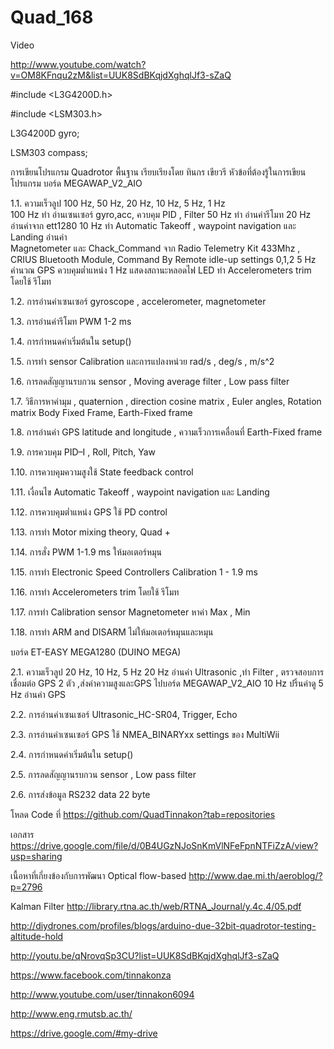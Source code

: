 Quad_168
========

Video

http://www.youtube.com/watch?v=OM8KFnqu2zM&list=UUK8SdBKqjdXghqlJf3-sZaQ

#include <L3G4200D.h>

#include <LSM303.h>

L3G4200D gyro;

LSM303 compass;


การเขียนโปรแกรม Quadrotor พื้นฐาน เรียบเรียงโดย ทินกร เขียวรี
หัวข้อที่ต้องรู้ในการเขียนโปรแกรม บอร์ด MEGAWAP_V2_AIO

1.1. ความเร็วลูป 100 Hz, 50 Hz, 20 Hz, 10 Hz, 5 Hz, 1 Hz  
100 Hz ทำ อ่านเซนเซอร์ gyro,acc, ควบคุม PID , Filter
50 Hz ทำ อ่านค่ารีโมท
20 Hz อ่านค่าจาก ett1280
10 Hz ทำ Automatic  Takeoff , waypoint navigation  และ Landing อ่านค่า   
Magnetometer และ Chack_Command จาก Radio Telemetry Kit 433Mhz , CRIUS Bluetooth Module, Command By Remote  idle-up settings 0,1,2
5 Hz คำนวณ GPS ควบคุมต่ำแหน่ง
1 Hz แสดงสถานะหลอดไฟ LED ทำ Accelerometers trim โดยใช้ รีโมท 

1.2. การอ่านค่าเซนเซอร์ gyroscope , accelerometer, magnetometer

1.3. การอ่านค่ารีโมท PWM 1-2 ms

1.4. การกำหนดค่าเริ่มต้นใน setup()

1.5. การทำ sensor Calibration และการแปลงหน่วย rad/s , deg/s , m/s^2

1.6. การลดสัญญานรบกวน sensor , Moving average  filter , Low pass  filter

1.7. วิธีการหาค่ามุม , quaternion , direction cosine matrix , Euler angles,  Rotation matrix
Body Fixed Frame, Earth-Fixed frame

1.8. การอ่านค่า GPS latitude and longitude , ความเร็วการเคลื่อนที่ Earth-Fixed frame

1.9. การควบคุม PID–I , Roll, Pitch, Yaw

1.10. การควบคุมความสูงใช้ State feedback control

1.11. เงื่อนไข Automatic  Takeoff , waypoint navigation  และ Landing

1.12. การควบคุมต่ำแหน่ง GPS ใช้ PD control

1.13. การทำ Motor mixing theory,  Quad +

1.14. การสั่ง PWM 1-1.9 ms ให้มอเตอร์หมุน

1.15. การทำ Electronic Speed Controllers Calibration 1 - 1.9 ms

1.16. การทำ Accelerometers trim โดยใช้ รีโมท

1.17. การทำ Calibration sensor Magnetometer หาค่า Max , Min

1.18. การทำ ARM and DISARM ไม่ให้มอเตอร์หมุนและหมุน

บอร์ด ET-EASY MEGA1280 (DUINO MEGA)

2.1. ความเร็วลูป 20 Hz, 10 Hz, 5 Hz
20 Hz อ่านค่า Ultrasonic ,ทำ Filter , ตรวจสอบการเชื่อมต่อ GPS 2 ตัว ,ส่งค่าความสูงและGPS ไปบอร์ด MEGAWAP_V2_AIO
      10 Hz ปริ้นค่าดู  5 Hz อ่านค่า GPS 

2.2. การอ่านค่าเซนเซอร์ Ultrasonic_HC-SR04, Trigger, Echo

2.3. การอ่านค่าเซนเซอร์ GPS ใช้ NMEA_BINARYxx settings ของ MultiWii

2.4. การกำหนดค่าเริ่มต้นใน setup()

2.5. การลดสัญญานรบกวน sensor , Low pass  filter

2.6. การส่งข้อมูล RS232 data 22 byte

โหลด Code ที่
https://github.com/QuadTinnakon?tab=repositories

เอกสาร
https://drive.google.com/file/d/0B4UGzNJoSnKmVlNFeFpnNTFiZzA/view?usp=sharing

เนื้อหาที่เกี่ยงข้องกับการพัฒนา
Optical flow-based 
http://www.dae.mi.th/aeroblog/?p=2796

Kalman Filter
http://library.rtna.ac.th/web/RTNA_Journal/y.4c.4/05.pdf

http://diydrones.com/profiles/blogs/arduino-due-32bit-quadrotor-testing-altitude-hold

http://youtu.be/qNrovqSp3CU?list=UUK8SdBKqjdXghqlJf3-sZaQ

https://www.facebook.com/tinnakonza

http://www.youtube.com/user/tinnakon6094

http://www.eng.rmutsb.ac.th/

https://drive.google.com/#my-drive
